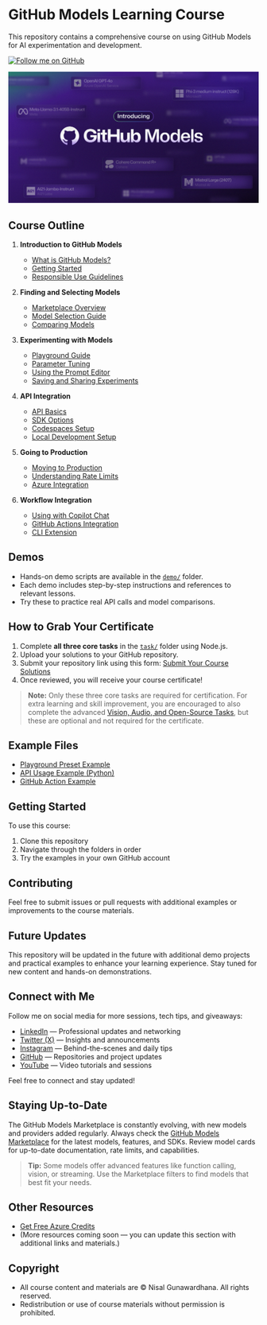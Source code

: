 # GitHub Models Learning Course

This repository contains a comprehensive course on using GitHub Models for AI experimentation and development.

[![Follow me on GitHub](https://img.shields.io/github/followers/nisalgunawardhana?label=Follow%20me%20on%20GitHub&style=social)](https://github.com/nisalgunawardhana)

![GitHub Models Learning Course Banner](./Images/intro.png)


## Course Outline

1. **Introduction to GitHub Models**
   - [What is GitHub Models?](01-introduction/what-is-github-models.md)
   - [Getting Started](01-introduction/getting-started.md)
   - [Responsible Use Guidelines](01-introduction/responsible-use.md)

2. **Finding and Selecting Models**
   - [Marketplace Overview](02-finding-models/marketplace-overview.md)
   - [Model Selection Guide](02-finding-models/model-selection.md)
   - [Comparing Models](02-finding-models/model-comparison.md)

3. **Experimenting with Models**
   - [Playground Guide](03-experimenting/playground-guide.md)
   - [Parameter Tuning](03-experimenting/parameter-tuning.md)
   - [Using the Prompt Editor](03-experimenting/prompt-editor.md)
   - [Saving and Sharing Experiments](03-experimenting/saving-experiments.md)

4. **API Integration**
   - [API Basics](04-api-integration/api-basics.md)
   - [SDK Options](04-api-integration/sdk-options.md)
   - [Codespaces Setup](04-api-integration/codespaces-setup.md)
   - [Local Development Setup](04-api-integration/local-setup.md)

5. **Going to Production**
   - [Moving to Production](05-production/moving-to-production.md)
   - [Understanding Rate Limits](05-production/rate-limits.md)
   - [Azure Integration](05-production/azure-integration.md)

6. **Workflow Integration**
   - [Using with Copilot Chat](06-workflow-integration/copilot-chat.md)
   - [GitHub Actions Integration](06-workflow-integration/github-actions.md)
   - [CLI Extension](06-workflow-integration/cli-extension.md)

## Demos

- Hands-on demo scripts are available in the [`demo/`](demo/) folder.
- Each demo includes step-by-step instructions and references to relevant lessons.
- Try these to practice real API calls and model comparisons.

## How to Grab Your Certificate

1. Complete **all three core tasks** in the [`task/`](task/) folder using Node.js.
2. Upload your solutions to your GitHub repository.
3. Submit your repository link using this form: [Submit Your Course Solutions](https://forms.cloud.microsoft/r/aMLB1aQgG0)
4. Once reviewed, you will receive your course certificate!

> **Note:** Only these three core tasks are required for certification. For extra learning and skill improvement, you are encouraged to also complete the advanced [Vision, Audio, and Open-Source Tasks](vision-audio-open-source-tasks.md), but these are optional and not required for the certificate.

## Example Files

- [Playground Preset Example](examples/playground-preset.json)
- [API Usage Example (Python)](examples/api-example.py)
- [GitHub Action Example](examples/action-example.yml)

## Getting Started

To use this course:
1. Clone this repository
2. Navigate through the folders in order
3. Try the examples in your own GitHub account

## Contributing

Feel free to submit issues or pull requests with additional examples or improvements to the course materials.

## Future Updates

This repository will be updated in the future with additional demo projects and practical examples to enhance your learning experience. Stay tuned for new content and hands-on demonstrations.

## Connect with Me

Follow me on social media for more sessions, tech tips, and giveaways:

- [LinkedIn](https://www.linkedin.com/in/nisalgunawardhana/) — Professional updates and networking
- [Twitter (X)](https://x.com/thenisals) — Insights and announcements
- [Instagram](https://www.instagram.com/thenisals) — Behind-the-scenes and daily tips
- [GitHub](https://github.com/nisalgunawardhana) — Repositories and project updates
- [YouTube](https://www.youtube.com/channel/UCNP5-zR4mN6zkiJ9pVCM-1w) — Video tutorials and sessions

Feel free to connect and stay updated!

## Staying Up-to-Date

The GitHub Models Marketplace is constantly evolving, with new models and providers added regularly. Always check the [GitHub Models Marketplace](https://github.com/marketplace/models) for the latest models, features, and SDKs. Review model cards for up-to-date documentation, rate limits, and capabilities.

> **Tip:** Some models offer advanced features like function calling, vision, or streaming. Use the Marketplace filters to find models that best fit your needs.

## Other Resources

- [Get Free Azure Credits](https://shorturl.at/Tyr7O)
- (More resources coming soon — you can update this section with additional links and materials.)


## Copyright

- All course content and materials are © Nisal Gunawardhana. All rights reserved.
- Redistribution or use of course materials without permission is prohibited.
